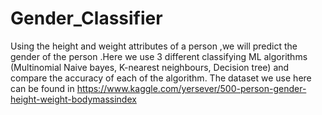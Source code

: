 # Gender_Classifier
Using the height and weight attributes of a person ,we will predict the gender of the person .Here we use 3 different classifying ML algorithms (Multinomial Naive bayes, K-nearest neighbours, Decision tree) and compare the accuracy of each of the algorithm.
The dataset we use here can be found in https://www.kaggle.com/yersever/500-person-gender-height-weight-bodymassindex
